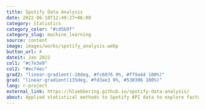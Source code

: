 ```yaml
---
title: Spotify Data Analysis
date: 2022-06-10T12:49:27+06:00
category: Statistics
category_color: "#cd5b9f"
category_slug: machine_learning
source: content
image: images/works/spotify_analysis.webp
button_url: #
dateit: Jan 2022
col1: "#c7e3e9"
col2: "#ecf4ec"
grad2: "linear-gradient(-20deg, #fc6076 0%, #ff9a44 100%)"
grad: "linear-gradient(135deg, #fd3ae3 0%, #530306 100%)"
lang: r-project
external_link: https://hluebbering.github.io/spotify-data-analysis/
about: Applied statistical methods to Spotify API data to explore factors influencing popularity of a song.
---
```


